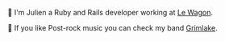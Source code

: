 👋 I'm Julien a Ruby and Rails developer working at [Le Wagon](https://www.lewagon.com).

🎸 If you like Post-rock music you can check my band [Grimlake](https://open.spotify.com/album/1PYOoHpIWGTbuR3AmfCrVO?si=S3k30gHqS124ZdoYjLnTCA).
